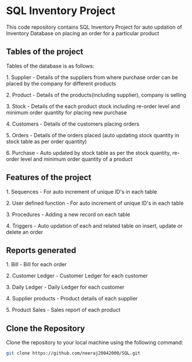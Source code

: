 # SQL Inventory Project

This code repository contains SQL Inventory Project for auto updation of Inventory Database on placing an order for a particular product

## Tables of the project

Tables of the database is as follows:

1\. Supplier - Details of the suppliers from where purchase order can be placed by the company for different products

2\. Product - Details of the products(including supplier), company is selling 

3\. Stock - Details of the each product stock including re-order level and minimum order quantity for placing new purchase

4\. Customers - Details of the customers placing orders

5\. Orders - Details of the orders placed (auto updating stock quantity in stock table as per order quantity)

6\. Purchase - Auto updated by stock table as per the stock quantity, re-order level and minimum order quantity of a product

## Features of the project

1\. Sequences - For auto increment of unique ID's in each table

2\. User defined function - For auto increment of unique ID's in each table

3\. Procedures - Adding a new record on each table

4\. Triggers - Auto updation of each and related table on insert, update or delete an order

## Reports generated

1\. Bill - Bill for each order

2\. Customer Ledger - Customer Ledger for each customer

3\. Daily Ledger - Daily Ledger for each customer

4\. Supplier products - Product details of each supplier

5\. Product Sales - Sales report of each product

## Clone the Repository

Clone the repository to your local machine using the following command:

```bash
git clone https://github.com/neeraj20042000/SQL.git
```

